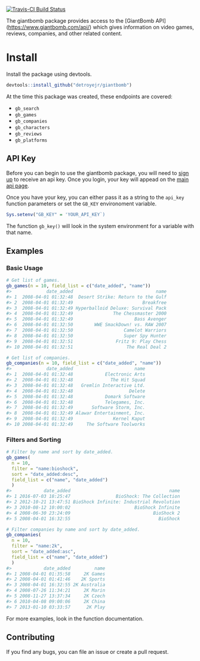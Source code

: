[![Travis-CI Build Status](https://travis-ci.org/detroyejr/giantbomb.svg?branch=master)](https://travis-ci.org/detroyejr/giantbomb)

The giantbomb package provides access to the \[GiantBomb API\] (<https://www.giantbomb.com/api/>) which gives information on video games, reviews, companies, and other related content.

Install
=======

Install the package using devtools.

``` r
devtools::install_github("detroyejr/giantbomb")
```

At the time this package was created, these endpoints are covered:

-   `gb_search`
-   `gb_games`
-   `gb_companies`
-   `gb_characters`
-   `gb_reviews`
-   `gb_platforms`

API Key
-------

Before you can begin to use the giantbomb package, you will need to [sign up](https://www.giantbomb.com/signup/) to receive an api key. Once you login, your key will appead on the [main api page](https://www.giantbomb.com/api/).

Once you have your key, you can either pass it as a string to the `api_key` function parameters or set the `GB_KEY` environoment variable.

``` r
Sys.setenv("GB_KEY" = 'YOUR_API_KEY`)
```

The function `gb_key()` will look in the system environment for a variable with that name.

Examples
--------

### Basic Usage

``` r
# Get list of games.
gb_games(n = 10, field_list = c("date_added", "name"))
#>             date_added                               name
#> 1  2008-04-01 01:32:48  Desert Strike: Return to the Gulf
#> 2  2008-04-01 01:32:49                          Breakfree
#> 3  2008-04-01 01:32:49 Hyperballoid Deluxe: Survival Pack
#> 4  2008-04-01 01:32:49               The Chessmaster 2000
#> 5  2008-04-01 01:32:49                       Bass Avenger
#> 6  2008-04-01 01:32:50        WWE SmackDown! vs. RAW 2007
#> 7  2008-04-01 01:32:50                   Camelot Warriors
#> 8  2008-04-01 01:32:50                   Super Spy Hunter
#> 9  2008-04-01 01:32:51                Fritz 9: Play Chess
#> 10 2008-04-01 01:32:51                    The Real Deal 2

# Get list of companies.
gb_companies(n = 10, field_list = c("date_added", "name"))
#>             date_added                       name
#> 1  2008-04-01 01:32:48            Electronic Arts
#> 2  2008-04-01 01:32:48              The Hit Squad
#> 3  2008-04-01 01:32:48   Gremlin Interactive Ltd.
#> 4  2008-04-01 01:32:48                     Delete
#> 5  2008-04-01 01:32:48            Domark Software
#> 6  2008-04-01 01:32:48            Telegames, Inc.
#> 7  2008-04-01 01:32:49       Software Storm, Inc.
#> 8  2008-04-01 01:32:49 Alawar Entertainment, Inc.
#> 9  2008-04-01 01:32:49               Kernel Kaput
#> 10 2008-04-01 01:32:49     The Software Toolworks
```

### Filters and Sorting

``` r
# Filter by name and sort by date_added.
gb_games(
  n = 10,
  filter = "name:bioshock",
  sort = "date_added:desc",
  field_list = c("name", "date_added")
  )
#>            date_added                                     name
#> 1 2016-07-03 18:25:47                 BioShock: The Collection
#> 2 2012-10-21 13:47:51 BioShock Infinite: Industrial Revolution
#> 3 2010-08-12 10:00:02                        BioShock Infinite
#> 4 2008-06-30 23:24:09                               BioShock 2
#> 5 2008-04-01 16:32:55                                 BioShock

# Filter companies by name and sort by date_added.
gb_companies(
  n = 10,
  filter = "name:2k",
  sort = "date_added:asc",
  field_list = c("name", "date_added")
  )
#>            date_added         name
#> 1 2008-04-01 01:35:58     2K Games
#> 2 2008-04-01 01:41:46    2K Sports
#> 3 2008-04-01 16:32:55 2K Australia
#> 4 2008-07-26 11:34:21     2K Marin
#> 5 2008-11-27 13:37:34     2K Czech
#> 6 2010-04-08 09:00:06     2K China
#> 7 2013-01-10 03:33:57      2K Play
```

For more examples, look in the function documentation.

Contributing
------------

If you find any bugs, you can file an issue or create a pull request.
